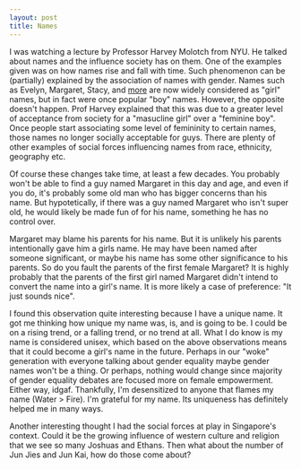 ```yaml
---
layout: post
title: Names
---
```


I was watching a lecture by Professor Harvey Molotch from NYU. He talked about names and the influence society has on them. One of the examples given was on how names rise and fall with time. Such phenomenon can be (partially) explained by the association of names with gender. Names such as Evelyn, Margaret, Stacy, and [more](https://www.ranker.com/list/girl-names-that-used-to-be-boy-names/carlybobarly) are now widely considered as "girl" names, but in fact were once popular "boy" names. However, the opposite doesn't happen. Prof Harvey explained that this was due to a greater level of acceptance from society for a "masucline girl" over a "feminine boy". Once people start associating some level of femininity to certain names, those names no longer socially acceptable for guys. There are plenty of other examples of social forces influencing names from race, ethnicity, geography etc. 

Of course these changes take time, at least a few decades. You probably won't be able to find a guy named Margaret in this day and age, and even if you do, it's probably some old man who has bigger concerns than his name. But hypotetically, if there was a guy named Margaret who isn't super old, he would likely be made fun of for his name, something he has no control over. 

Margaret may blame his parents for his name. But it is unlikely his parents intentionally gave him a girls name. He may have been named after someone significant, or maybe his name has some other significance to his parents. So do you fault the parents of the first female Margaret? It is highly probably that the parents of the first girl named Margaret didn't intend to convert the name into a girl's name. It is more likely a case of preference: "It just sounds nice". 

I found this observation quite interesting because I have a unique name. It got me thinking how unique my name was, is, and is going to be. I could be on a rising trend, or a falling trend, or no trend at all. What I do know is my name is considered unisex, which based on the above observations means that it could become a girl's name in the future. Perhaps in our "woke" generation with everyone talking about gender equality maybe gender names won't be a thing. Or perhaps, nothing would change since majority of gender equality debates are focused more on female empowerment. Either way, idgaf. Thankfully, I'm desensitized to anyone that flames my name (Water > Fire). I'm grateful for my name. Its uniqueness has definitely helped me in many ways. 

Another interesting thought I had the social forces at play in Singapore's context. Could it be the growing influence of western culture and religion that we see so many Joshuas and Ethans. Then what about the number of Jun Jies and Jun Kai, how do those come about? 